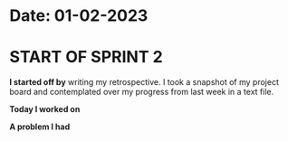 # Date: 01-02-2023

# START OF SPRINT 2

**I started off by** writing my retrospective. I took a snapshot of my project board and contemplated over my progress from last week in a text file.

**Today I worked on** 

**A problem I had** 